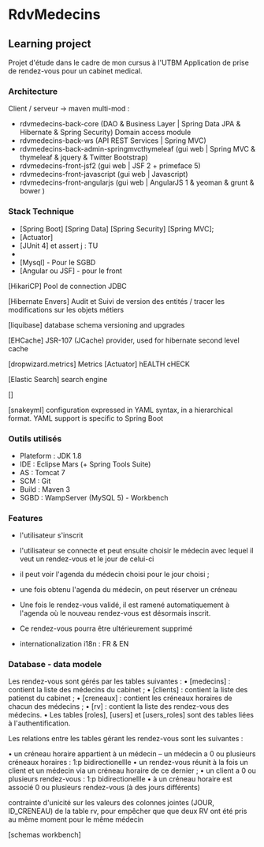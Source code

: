 # RdvMedecins

## Learning project
Projet d'étude dans le cadre de mon cursus à l'UTBM
Application de prise de rendez-vous pour un cabinet medical. 


### Architecture
Client / serveur -> maven multi-mod  :

* rdvmedecins-back-core					(DAO & Business Layer | Spring Data JPA & Hibernate & Spring Security) Domain access module
* rdvmedecins-back-ws					(API REST Services | Spring MVC)
* rdvmedecins-back-admin-springmvcthymeleaf	(gui web | Spring MVC & thymeleaf & jquery & Twitter Bootstrap)
* rdvmedecins-front-jsf2				(gui web | JSF 2 + primeface 5)
* rdvmedecins-front-javascript			(gui web | Javascript) 	
* rdvmedecins-front-angularjs			(gui web | AngularJS 1 & yeoman & grunt & bower )
	
### Stack Technique

* [Spring Boot] [Spring Data] [Spring Security] [Spring MVC];
* [Actuator]
* [JUnit 4] et assert j : TU
*  
* [Mysql] - Pour le SGBD
* [Angular ou JSF] - pour le front

[HikariCP] Pool de connection JDBC

[Hibernate Envers] Audit et Suivi de version des entités / tracer les modifications sur les objets métiers

[liquibase] database schema versioning and upgrades 

[EHCache] JSR-107 (JCache) provider, used for hibernate second level cache

[dropwizard.metrics] Metrics
[Actuator] hEALTH cHECK

[Elastic Search] search engine

[]

[snakeyml] configuration expressed in YAML syntax, in a hierarchical format. YAML support is specific to Spring Boot


### Outils utilisés

* Plateform : JDK 1.8
* IDE : Eclipse Mars (+ Spring Tools Suite)
* AS : Tomcat 7
* SCM : Git
* Build : Maven 3
* SGBD : WampServer (MySQL 5) - Workbench

### Features

- l'utilisateur s'inscrit
- l'utilisateur se connecte et peut ensuite choisir le médecin avec lequel il veut un rendez-vous et le jour de celui-ci 
- il peut voir l'agenda du médecin choisi pour le jour choisi ;
- une fois obtenu l'agenda du médecin, on peut réserver un créneau
- Une fois le rendez-vous validé, il est ramené automatiquement à l'agenda où le nouveau rendez-vous est désormais inscrit. 
- Ce rendez-vous pourra être ultérieurement supprimé

- internationalization i18n  : FR & EN

###  Database - data modele

Les rendez-vous sont gérés par les tables suivantes :
• [medecins] : contient la liste des médecins du cabinet ;
• [clients] : contient la liste des patienst du cabinet ;
• [creneaux] : contient les créneaux horaires de chacun des médecins ;
• [rv] : contient la liste des rendez-vous des médecins.
• Les tables [roles], [users] et [users_roles] sont des tables liées à l'authentification. 

Les relations entre les tables gérant les rendez-vous sont les suivantes :

• un créneau horaire appartient à un médecin – un médecin a 0 ou plusieurs créneaux horaires : 1:p bidirectionellle
• un rendez-vous réunit à la fois un client et un médecin via un créneau horaire de ce dernier ;
• un client a 0 ou plusieurs rendez-vous : 1:p bidirectionellle
• à un créneau horaire est associé 0 ou plusieurs rendez-vous (à des jours différents)

 contrainte d'unicité sur les valeurs des colonnes jointes (JOUR, ID_CRENEAU) de la table rv, pour empêcher que que deux RV ont été pris au même moment pour le même médecin

[schemas workbench]

	